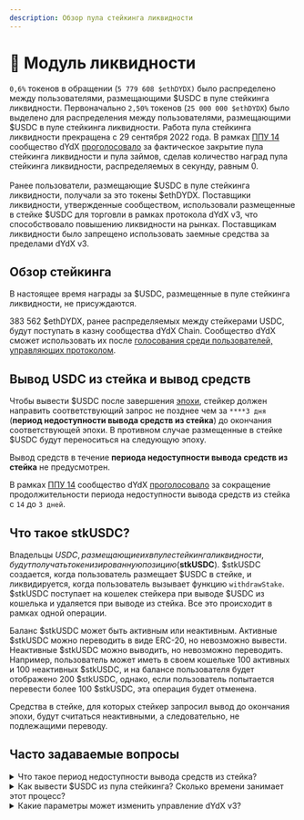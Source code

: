```yaml
---
description: Обзор пула стейкинга ликвидности
---
```


# 🔋 Модуль ликвидности

`0,6%` токенов в обращении (`5 779 608 $ethDYDX)` было распределено между пользователями, размещающими $USDC в пуле стейкинга ликвидности. Первоначально `2,50%` токенов (`25 000 000 $ethDYDX`) было выделено для распределения между пользователями, размещающими $USDC в пуле стейкинга ликвидности. Работа пула стейкинга ликвидности прекращена с 29 сентября 2022 года. В рамках [ППУ 14](https://github.com/dydxfoundation/dip/blob/master/content/dips/DIP-14.md) сообщество dYdX [проголосовало](https://dydx.community/dashboard/proposal/7) за фактическое закрытие пула стейкинга ликвидности и пула займов, сделав количество наград пула стейкинга ликвидности, распределяемых в секунду, равным 0.\
\
Ранее пользователи, размещающие $USDC в пуле стейкинга ликвидности, получали за это токены $ethDYDX. Поставщики ликвидности, утвержденные сообществом, использовали размещенные в стейке $USDC для торговли в рамках протокола dYdX v3, что способствовало повышению ликвидности на рынках. Поставщикам ликвидности было запрещено использовать заемные средства за пределами dYdX v3.

## Обзор **стейкинга**

В настоящее время награды за $USDC, размещенные в пуле стейкинга ликвидности, не присуждаются.

383 562 $ethDYDX, ранее распределяемых между стейкерами USDC, будут поступать в казну сообщества dYdX Chain. Сообщество dYdX сможет использовать их после [голосования среди пользователей, управляющих протоколом](https://docs.dydx.community/dydx-governance/voting-and-governance/governance-parameters).

## Вывод USDC из стейка и вывод средств

Чтобы вывести $USDC после завершения [эпохи](../start-here/epochs.md), стейкер должен направить соответствующий запрос не позднее чем за `****3 дня` (**период недоступности вывода средств из стейка**) до окончания соответствующей эпохи. В противном случае размещенные в стейке $USDC будут переноситься на следующую эпоху.

Вывод средств в течение **периода недоступности вывода средств из стейка** не предусмотрен.

В рамках [ППУ 14](https://github.com/dydxfoundation/dip/blob/master/content/dips/DIP-14.md) сообщество dYdX [проголосовало](https://dydx.community/dashboard/proposal/7) за сокращение продолжительности периода недоступности вывода средств из стейка с `14` до `3 дней`.

## Что такое stkUSDC?

Владельцы $USDC, размещающие их в пуле стейкинга ликвидности, будут получать токенизированную позицию ($**stkUSDC**). $stkUSDC создается, когда пользователь размещает $USDC в стейке, и ликвидируется, когда пользователь вызывает функцию `withdrawStake`. $stkUSDC поступает на кошелек стейкера при выводе $USDC из кошелька и удаляется при выводе из стейка. Все это происходит в рамках одной операции.

Баланс $stkUSDC может быть активным или неактивным. Активные $stkUSDC можно переводить в виде ERC-20, но невозможно вывести. Неактивные $stkUSDC можно выводить, но невозможно переводить. Например, пользователь может иметь в своем кошельке 100 активных и 100 неактивных $stkUSDC, и на балансе пользователя будет отображено 200 $stkUSDC, однако, если пользователь попытается перевести более 100 $stkUSDC, эта операция будет отменена.

Средства в стейке, для которых стейкер запросил вывод до окончания эпохи, будут считаться неактивными, а следовательно, не подлежащими переводу.

## Часто задаваемые вопросы

<details>

<summary>Что такое период недоступности вывода средств из стейка?</summary>

Период недоступности вывода средств из стейка — это период времени, в течение которого пользователи не могут запрашивать вывод размещенных в стейке $USDC. Функция `requestWithdrawal` не может использоваться в течение этого периода, продолжительность которого изначально установлена на последние `3 дня` эпохи. Новые эпохи начинаются каждые 28 дней. Другими словами, период, когда пользователи могут запросить вывод средств для следующей эпохи, составляет до `3 дня` до окончания определенной эпохи.

</details>

<details>

<summary>Как вывести $USDC из пула стейкинга? Сколько времени занимает этот процесс?</summary>

Чтобы вывести $USDC по окончании эпохи, стейкер должен направить запрос об этом не менее чем за `3 дня` до окончания эпохи. В противном случае размещенные в стейке $USDC будут переноситься на следующую эпоху.

Для вывода $USDC пользователи вызывают функцию `requestWithdrawal`, отправляющую запрос на вывод $USDC в следующую эпоху. В текущей эпохе средства пользователей будут оставаться в стейке и не подлежат выводу. Начиная со следующей эпохи средства станут неактивными и доступными для вывода.

Для вывода неактивных средств на конкретный адрес в следующую эпоху пользователи вызывают функцию `withdrawStake`. Для вывода всех неактивных средств пользователи могут выбрать то количество, которое они желают вывести, или вызвать функцию \`withdrawMaxStake\`. При использовании функции `withdrawMaxStake` размер комиссии за газ будет выше, чем при запросе максимальной величины с помощью eth\_call и вызове функции `withdrawStake()`.

Чтобы вывести $USDC из пула стейкинга ликвидности, выполните следующие действия:

* Перейдите по ссылке [**https://dydx.community/dashboard/staking-pool/liquidity**](https://dydx.community/dashboard/staking-pool/liquidity)\*\*\*\*
* Нажмите «**Запрос**»
* Введите необходимое количество $USDC для вывода из пула и нажмите «**Запросить вывод**». Чтобы вывести $USDC из стейка, вам потребуется уплатить комиссию за газ.
* Стейкеры, которые запрашивают вывод $USDC из стейка не позднее чем за `3 дня` (**период недоступности вывода средств из стейка**) до окончания текущей эпохи, могут вывести $USDC в начале следующей эпохи.

</details>

<details>

<summary>Какие параметры может изменить управление dYdX v3?</summary>

Управление dYdX v3 отвечает за:

* Количество наград, распределяемое в секунду, за размещение $USDC в пуле стейкинга ликвидности
* Добавление новых заемщиков и/или удаление существующих заемщиков из пула стейкинга ликвидности
* Изменение распределения заемных $USDC между утвержденными заемщиками
  * Для изменения объемов распределяемых средств между конкретными заемщиками вызываю`тся функции setBorrowe`rAl`locations и setBorrowin`gRestriction. С их помощью можно добавлять или удалять заемщиков. Изменения, увеличивающие объем, вступят в силу в следующую эпоху, а те, что уменьшают его, незамедлительно повлияют на ограничение выдачи заемных средств. Эти функции невозможно вызвать в течение периода недоступности вывода средств из стейка.
* Продолжительность эпохи и периода недоступности вывода средств из стейка устанавливается непосредственно после составления контракта, но ее можно изменить

</details>

###
